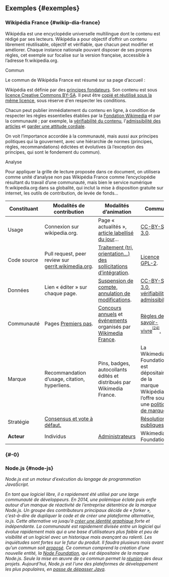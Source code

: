 ## Exemples {#exemples}

### Wikipédia France {#wikip-dia-france}

Wikipédia est une encyclopédie universelle multilingue dont le contenu est rédigé par ses lecteurs. Wikipédia a pour objectif d’offrir un contenu librement réutilisable, objectif et vérifiable, que chacun peut modifier et améliorer. Chaque instance nationale pouvant disposer de ses propres règles, cet exemple sur focalise sur la version française, accessible à l’adresse fr.wikipedia.org.

Commun

Le commun de Wikipédia France est résumé sur sa page d’accueil :

Wikipédia est définie par des [principes fondateurs](https://fr.wikipedia.org/wiki/Wikip%C3%A9dia:Principes_fondateurs). Son contenu est sous [licence Creative Commons BY-SA](http://creativecommons.org/licenses/by-sa/3.0/deed.fr). Il peut être [copié et réutilisé sous la même licence](https://fr.wikipedia.org/wiki/Wikip%C3%A9dia:Citation_et_r%C3%A9utilisation_du_contenu_de_Wikip%C3%A9dia), sous réserve d&#039;en respecter les conditions.

Chacun peut publier immédiatement du contenu en ligne, à condition de respecter les règles essentielles établies par la [Fondation Wikimedia](https://wikimediafoundation.org/wiki/Terms_of_Use/fr) et par la communauté ; par exemple, la [vérifiabilité du contenu](https://fr.wikipedia.org/wiki/Wikip%C3%A9dia:V%C3%A9rifiabilit%C3%A9), l&#039;[admissibilité des articles](https://fr.wikipedia.org/wiki/Wikip%C3%A9dia:Crit%C3%A8res_d%27admissibilit%C3%A9_des_articles) et [garder une attitude cordiale](https://fr.wikipedia.org/wiki/Wikip%C3%A9dia:R%C3%A8gles_de_savoir-vivre).

On voit l’importance accordée à la communauté, mais aussi aux principes politiques qui la gouvernent, avec une hiérarchie de normes (principes, règles, recommandations) édictées et évolutives (à l’exception des principes, qui sont le fondement du commun).

Analyse

Pour appliquer la grille de lecture proposée dans ce document, on utilisera comme unité d’analyse non pas Wikipédia France comme l’encyclopédie résultant du travail d’une communauté, mais bien le service numérique fr.wikipedia.org dans sa globalité, qui inclut la mise à disposition gratuite sur internet, les outils de contribution, de levée de fonds…

| **Constituant** | **Modalités de contribution** | **Modalités d’animation** | **Commun** |
| --- | --- | --- | --- |
| Usage | Connexion sur wikipedia.org. | Page « actualités », [article labellisé du jour](https://fr.wikipedia.org/wiki/Wikip%C3%A9dia:Accueil_principal)… | [CC-BY-SA-3.0](https://creativecommons.org/licenses/by-sa/3.0/deed.fr). |
| Code source | Pull request, peer review sur [gerrit.wikimedia.org](https://gerrit.wikimedia.org). | [Traitement (tri, orientation…) des sollicitations d’intégration](https://github.com/wikimedia/mediawiki/pull/66). | [Licence GPL-2](https://github.com/wikimedia/mediawiki/blob/master/COPYING). |
| Données | Lien « éditer » sur chaque page. | [Suspension de compte, annulation de modifications](https://fr.wikipedia.org/wiki/Wikip%C3%A9dia:Administrateur#Fonctionnalit.C3.A9s_suppl.C3.A9mentaires_qui_lui_sont_accord.C3.A9es). | [CC-BY-SA-3.0](https://creativecommons.org/licenses/by-sa/3.0/deed.fr), [vérifiabilité](https://fr.wikipedia.org/wiki/Wikip%C3%A9dia:V%C3%A9rifiabilit%C3%A9), [admissibilité](https://fr.wikipedia.org/wiki/Wikip%C3%A9dia:Crit%C3%A8res_d%27admissibilit%C3%A9_des_articles). |
| Communauté | Pages [Premiers pas](https://fr.wikipedia.org/wiki/Aide:Premiers_pas). | [Concours annuels](http://wikilovesmonuments.fr) et [événements](https://fr.wikipedia.org/wiki/Wikip%C3%A9dia:WikiCheese) organisés par [Wikimedia France](https://www.wikimedia.fr). | [Règles de savoir-vivre](https://fr.wikipedia.org/wiki/Wikip%C3%A9dia:R%C3%A8gles_de_savoir-vivre)<sup><sup id="991785648511722-footnote-ref-23"><a href="#991785648511722-footnote-23">[24]</a></sup></sup>[.](https://fr.wikipedia.org/wiki/Wikip%C3%A9dia:R%C3%A8gles_de_savoir-vivre) |
| Marque | Recommandation d’usage, citation, hyperliens. | Pins, badges, autocollants édités et distribués par Wikimedia France. | La Wikimedia Foundation est dépositaire de la marque Wikipédia et l’offre sous une [politique de marques](https://meta.wikimedia.org/wiki/Trademark_policy/fr). |
| Stratégie | [Consensus et vote à défaut.](https://fr.wikipedia.org/wiki/Wikip%C3%A9dia:Syst%C3%A8me_de_prise_de_d%C3%A9cision) |  | [Résolutions publiques.](https://wikimediafoundation.org/wiki/R%C3%A9solutions) |
| **Acteur** | Individus | [Administrateurs](https://fr.wikipedia.org/wiki/Wikip%C3%A9dia:Administrateur) | Wikimedia Foundation |

### 

###  {#-0}

### Node.js {#node-js}

_Node.js est un moteur d’exécution du langage de programmation JavaScript._

_En tant que logiciel libre, il a rapidement été utilisé par une large communauté de développeurs. En 2014, une polémique éclate puis enfle autour d’un manque de réactivité de l’entreprise détentrice de la marque Node.js. Un groupe des contributeurs principaux décide de « forker », c’est-à-dire de dupliquer le code et de créer une plateforme alternative, io.js. Cette alternative va jusqu’à_ [_créer une identité graphique_](http://designhooks.com/case-study-building-logo-brand-indentity-io-js/) _forte et indépendante. La communauté est rapidement divisée entre un logiciel qui évolue rapidement mais qui a une base d’utilisateurs plus faible et peu de visibilité et un logiciel avec un historique mais avançant au ralenti. Les inquiétudes sont fortes sur le futur du produit. Il faudra plusieurs mois avant qu’un commun soit_ [_proposé_](https://github.com/nodejs/node/issues/978)_. Ce commun comprend la création d’une nouvelle entité, la_ [_Node Foundation_](https://nodejs.org/en/foundation/)_, qui est dépositaire de la marque Node.js. Seule la mise en œuvre de ce commun permet la_ [_réunion_](https://github.com/nodejs/node/issues/1664#issuecomment-101828384) _des deux projets. Aujourd’hui, Node.js est l’une des plateformes de développement les plus populaires, en_ [_passe de dépasser Java_](http://blog.builtinnode.com/post/node-js-will-overtake-java-within-a-year-analysis)_._

[^24]: Bien que le contrôle de leur application soit laissé à la communauté, ces règles font parties des principes fondateurs et sont donc sous la responsabilité principale de la Wikimedia Foundation.
